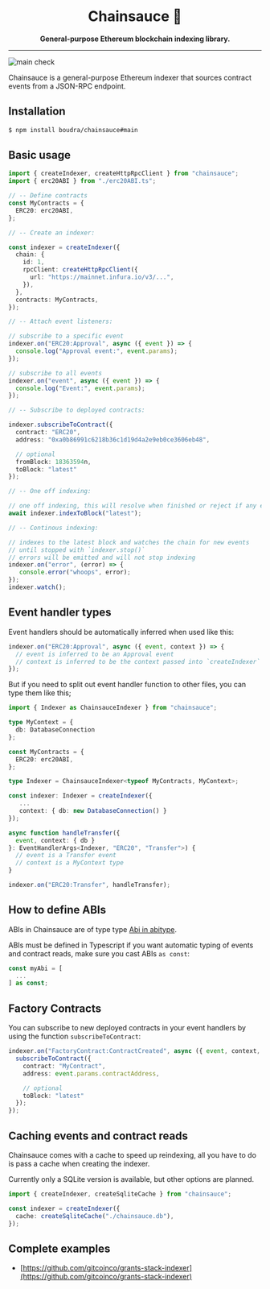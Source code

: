<h1 align="center">
<strong>Chainsauce 💃</strong>
</h1>
<p align="center">
<strong>General-purpose Ethereum blockchain indexing library.</strong>
</p>

-------

![main check](https://github.com/boudra/chainsauce/actions/workflows/check.yml/badge.svg?branch=main)

Chainsauce is a general-purpose Ethereum indexer that sources contract events from a JSON-RPC endpoint.

## Installation

```bash
$ npm install boudra/chainsauce#main
```

## Basic usage


```ts
import { createIndexer, createHttpRpcClient } from "chainsauce";
import { erc20ABI } from "./erc20ABI.ts";

// -- Define contracts
const MyContracts = {
  ERC20: erc20ABI,
};

// -- Create an indexer:

const indexer = createIndexer({
  chain: {
    id: 1,
    rpcClient: createHttpRpcClient({
      url: "https://mainnet.infura.io/v3/...",
    }),
  },
  contracts: MyContracts,
});

// -- Attach event listeners:

// subscribe to a specific event
indexer.on("ERC20:Approval", async ({ event }) => {
  console.log("Approval event:", event.params);
});

// subscribe to all events
indexer.on("event", async ({ event }) => {
  console.log("Event:", event.params);
});

// -- Subscribe to deployed contracts:

indexer.subscribeToContract({
  contract: "ERC20",
  address: "0xa0b86991c6218b36c1d19d4a2e9eb0ce3606eb48",

  // optional
  fromBlock: 18363594n,
  toBlock: "latest"
});

// -- One off indexing:

// one off indexing, this will resolve when finished or reject if any error happens
await indexer.indexToBlock("latest");

// -- Continous indexing:

// indexes to the latest block and watches the chain for new events
// until stopped with `indexer.stop()`
// errors will be emitted and will not stop indexing
indexer.on("error", (error) => {
   console.error("whoops", error);
});
indexer.watch();
```

## Event handler types

Event handlers should be automatically inferred when used like this:

```ts
indexer.on("ERC20:Approval", async ({ event, context }) => {
  // event is inferred to be an Approval event
  // context is inferred to be the context passed into `createIndexer`
});
```

But if you need to split out event handler function to other files, you can type them like this;

```ts
import { Indexer as ChainsauceIndexer } from "chainsauce";

type MyContext = {
  db: DatabaseConnection
};

const MyContracts = {
  ERC20: erc20ABI,
};

type Indexer = ChainsauceIndexer<typeof MyContracts, MyContext>;

const indexer: Indexer = createIndexer({
   ...
   context: { db: new DatabaseConnection() }
});

async function handleTransfer({
  event, context: { db }
}: EventHandlerArgs<Indexer, "ERC20", "Transfer">) {
  // event is a Transfer event
  // context is a MyContext type
}

indexer.on("ERC20:Transfer", handleTransfer);
```

## How to define ABIs

ABIs in Chainsauce are of type type [Abi in abitype](https://abitype.dev/api/types#abi).

ABIs must be defined in Typescript if you want automatic typing of events and contract reads, make sure you cast ABIs `as const`:

```ts
const myAbi = [
  ...
] as const;
```

## Factory Contracts

You can subscribe to new deployed contracts in your event handlers by using the function `subscribeToContract`:

```ts
indexer.on("FactoryContract:ContractCreated", async ({ event, context, subscribeToContract }) => {
  subscribeToContract({
    contract: "MyContract",
    address: event.params.contractAddress,

    // optional
    toBlock: "latest"
  });
});
```

## Caching events and contract reads

Chainsauce comes with a cache to speed up reindexing, all you have to do is pass a cache when creating the indexer.

Currently only a SQLite version is available, but other options are planned.

```ts
import { createIndexer, createSqliteCache } from "chainsauce";

const indexer = createIndexer({
  cache: createSqliteCache("./chainsauce.db"),
});
```

## Complete examples

- [https://github.com/gitcoinco/grants-stack-indexer](https://github.com/gitcoinco/grants-stack-indexer)
